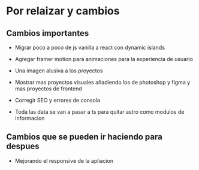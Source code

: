 # Por relaizar y cambios

## Cambios importantes

- Migrar poco a poco de js vanilla a react con dynamic islands
- Agregar framer motion para animaciones para la experiencia de usuario

- Una imagen alusiva a los proyectos
- Mostrar mas proyectos visuales añadiendo los de photoshop y figma y mas proyectos de frontend
- Corregir SEO y errores de consola
- Toda las data se van a pasar a ts para quitar astro como modulos de informacion

## Cambios que se pueden ir haciendo para despues

- Mejorando el responsive de la apliacion
